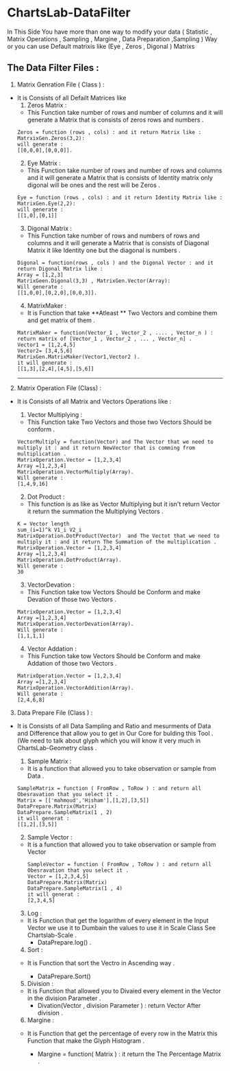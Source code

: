 # ChartsLab-DataFilter
In This Side You have more than one way to modify your data ( Statistic , Matrix Operations , Sampling , Margine , Data Preparation ,Sampling ) Way or you can use Default matrixis like (Eye , Zeros , Digonal ) Matrixs 
## The Data Filter Files :
1. Matrix Genration File ( Class ) :
  - It is Consists of all Defailt Matrices like 
     1. Zeros Matrix :
      - This Function take number of rows and number of columns and it will generate a Matrix that is consists of zeros rows and numbers .
      ~~~~
      Zeros = function (rows , cols) : and it return Matrix like :
      MatrxixGen.Zeros(3,2):
      will generate :
      [[0,0,0],[0,0,0]].
      ~~~~
     2. Eye Matrix :
      - This Function take number of rows and number of rows and columns and it will generate a Matrix that is consists of Identity matrix only digonal will be ones and the rest will be Zeros .
      ~~~~
      Eye = function (rows , cols) : and it return Identity Matrix like :
      MatrixGen.Eye(2,2):
      will generate : 
      [[1,0],[0,1]]
      ~~~~
     3. Digonal Matrix :
      - This Function take number of rows and numbers of rows and columns and it will generate a Matrix that is consists of Diagonal Matrix it like Identity one but the diagonal is numbers  .
      ~~~~
      Digonal = function(rows , cols ) and the Digonal Vector : and it return Digonal Matrix like :
      Array = [1,2,3]
      MatrixGeen.Digonal(3,3) , MatrixGen.Vector(Array):
      Will generate :
      [[1,0,0],[0,2,0],[0,0,3]].
      ~~~~
     4. MatrixMaker :
      - It is Function that take **Atleast ** Two Vectors and combine them and get matrix of them .
      ~~~~
      MatrixMaker = function(Vector_1 , Vector_2 , .... , Vector_n ) : return matrix of [Vector_1 , Vector_2 , ... , Vector_n] .
      Vector1 = [1,2,4,5]
      Vector2= [3,4,5,6]
      MatrixGen.MatrixMaker(Vector1,Vector2 ).
      it will generate :
      [[1,3],[2,4],[4,5],[5,6]]
      ~~~~
      ------
 2. Matrix Operation File (Class) :
  - It is Consists of all Matrix and Vectors Operations like :
    1. Vector Multiplying : 
      - This Function take Two Vectors and those two Vectors Should be conform .
      ~~~~
      VectorMultiply = function(Vector) and The Vector that we need to multiply it : and it return NewVector that is comming from multiplication .
      MatrixOperation.Vector = [1,2,3,4]
      Array =[1,2,3,4] 
      MatrixOperation.VectorMultiply(Array).
      Will generate :
      [1,4,9,16]
      ~~~~
    2. Dot Product :
      - This function is as like as Vector Multiplying but it isn't return Vector it return the summation the Multiplying Vectors .
      
     
      ~~~~
      K = Vector length  
      sum_(i=1)^k V1_i V2_i
      MatrixOperation.DotProduct(Vector)  and The Vectot that we need to multiply it : and it return The Summation of the multiplication .
      MatrixOperation.Vector = [1,2,3,4]
      Array =[1,2,3,4] 
      MatrixOperation.DotProduct(Array).
      Will generate :
      30
      ~~~~
    3. VectorDevation : 
      - This Function take tow Vectors Should be Conform and make Devation of those two Vectors .
      ~~~~
      MatrixOperation.Vector = [1,2,3,4]
      Array =[1,2,3,4] 
      MatrixOperation.VectorDevation(Array).
      Will generate :
      [1,1,1,1]
      ~~~~
    4. Vector Addation :
      - This Function take tow Vectors Should be Conform and make Addation of those two Vectors .
      ~~~~
      MatrixOperation.Vector = [1,2,3,4]
      Array =[1,2,3,4] 
      MatrixOperation.VectorAddition(Array).
      Will generate :
      [2,4,6,8]
      ~~~~
 3. Data Prepare File (Class ) : 
  - It is Consists of all Data Sampling and Ratio and mesurments of Data and Difference that allow you to get in Our Core for bulding this Tool . (We need to talk about glyph which you will know it very much in ChartsLab-Geometry class .
    1. Sample Matrix :
      - It is a function that allowed you to take observation or sample from Data .
      ~~~~
      SampleMatrix = function ( FromRow , ToRow ) : and return all Obesravation that you select it .
      Matrix = [['mahmoud','Hisham'],[1,2],[3,5]]
      DataPrepare.Matrix(Matrix)
      DataPrepare.SampleMatrix(1 , 2)
      it will generat :
      [[1,2],[3,5]]
      ~~~~
    
    2. Sample Vector : 
      - It is a function that allowed you to take observation or sample from Vector 
        ~~~~
        SampleVector = function ( FromRow , ToRow ) : and return all Obesravation that you select it .
        Vector = [1,2,3,4,5]
        DataPrepare.Matrix(Matrix)
        DataPrepare.SampleMatrix(1 , 4)
        it will generat :
        [2,3,4,5]
        ~~~~
    3. Log :
      - It is Function that get the logarithm of every element in the Input Vector we use it to Dumbain the values to use it in         Scale Class See Chartslab-Scale .
          * DataPrepare.log() .
    4. Sort : 
      - It is Function that sort the Vectro in Ascending way  .
    
        * DataPrepare.Sort()
    
    5. Division :
      - It is Function that allowed you to Divaied every element in the Vector in the division Parameter .
        *   Divation(Vector , division Parameter ) : return Vector After division  .
        
    6. Margine :
      - It is Function that get the percentage of every row in the Matrix this Function that make the Glyph Histogram .
 
          * Margine = function( Matrix ) : it return the The Percentage Matrix .   
      
      
      
